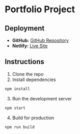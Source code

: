 # Portfolio Project

## Deployment
- **GitHub:** [GitHub Repository](https://github.com/yourusername/portfolio)
- **Netlify:** [Live Site](https://your-site.netlify.app)

## Instructions
1. Clone the repo
2. Install dependencies
```bash
npm install
```
3. Run the development server
```bash
npm start
```
4. Build for production
```bash
npm run build
```